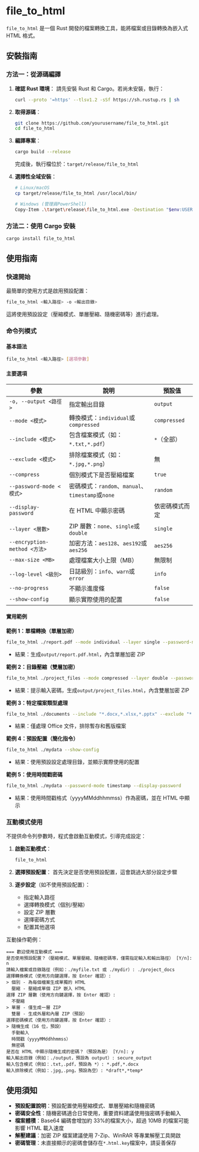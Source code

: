 # file_to_html

`file_to_html` 是一個 Rust 開發的檔案轉換工具，能將檔案或目錄轉換為嵌入式 HTML 格式。

## 安裝指南

### 方法一：從源碼編譯

1. **確認 Rust 環境**：
   請先安裝 Rust 和 Cargo。若尚未安裝，執行：

   ```bash
   curl --proto '=https' --tlsv1.2 -sSf https://sh.rustup.rs | sh
   ```

2. **取得源碼**：

   ```bash
   git clone https://github.com/yourusername/file_to_html.git
   cd file_to_html
   ```

3. **編譯專案**：

   ```bash
   cargo build --release
   ```

   完成後，執行檔位於：`target/release/file_to_html`

4. **選擇性全域安裝**：

   ```bash
   # Linux/macOS
   cp target/release/file_to_html /usr/local/bin/

   # Windows (管理員PowerShell)
   Copy-Item .\target\release\file_to_html.exe -Destination "$env:USERPROFILE\.cargo\bin"
   ```

### 方法二：使用 Cargo 安裝

```bash
cargo install file_to_html
```

## 使用指南

### 快速開始

最簡單的使用方式是啟用預設配置：

```bash
file_to_html <輸入路徑> -o <輸出目錄>
```

這將使用預設設定（壓縮模式、單層壓縮、隨機密碼等）進行處理。

### 命令列模式

#### 基本語法

```bash
file_to_html <輸入路徑> [選項參數]
```

#### 主要選項

| 參數                         | 說明                                              | 預設值         |
| ---------------------------- | ------------------------------------------------- | -------------- |
| `-o, --output <路徑>`        | 指定輸出目錄                                      | `output`       |
| `--mode <模式>`              | 轉換模式：`individual`或`compressed`              | `compressed`   |
| `--include <模式>`           | 包含檔案模式（如：`*.txt,*.pdf`）                 | `*`（全部）    |
| `--exclude <模式>`           | 排除檔案模式（如：`*.jpg,*.png`）                 | 無             |
| `--compress`                 | 個別模式下是否壓縮檔案                            | `true`         |
| `--password-mode <模式>`     | 密碼模式：`random`、`manual`、`timestamp`或`none` | `random`       |
| `--display-password`         | 在 HTML 中顯示密碼                                | 依密碼模式而定 |
| `--layer <層數>`             | ZIP 層數：`none`、`single`或`double`              | `single`       |
| `--encryption-method <方法>` | 加密方法：`aes128`、`aes192`或`aes256`            | `aes256`       |
| `--max-size <MB>`            | 處理檔案大小上限（MB）                            | 無限制         |
| `--log-level <級別>`         | 日誌級別：`info`、`warn`或`error`                 | `info`         |
| `--no-progress`              | 不顯示進度條                                      | `false`        |
| `--show-config`              | 顯示實際使用的配置                                | `false`        |

#### 實用範例

**範例 1：單檔轉換（單層加密）**

```bash
file_to_html ./report.pdf --mode individual --layer single --password-mode random
```

- 結果：生成`output/report.pdf.html`，內含單層加密 ZIP

**範例 2：目錄壓縮（雙層加密）**

```bash
file_to_html ./project_files --mode compressed --layer double --password-mode manual
```

- 結果：提示輸入密碼，生成`output/project_files.html`，內含雙層加密 ZIP

**範例 3：特定檔案類型處理**

```bash
file_to_html ./documents --include "*.docx,*.xlsx,*.pptx" --exclude "*.tmp,*_old.*"
```

- 結果：僅處理 Office 文件，排除暫存和舊版檔案

**範例 4：預設配置（簡化指令）**

```bash
file_to_html ./mydata --show-config
```

- 結果：使用預設設定處理目錄，並顯示實際使用的配置

**範例 5：使用時間戳密碼**

```bash
file_to_html ./mydata --password-mode timestamp --display-password
```

- 結果：使用時間戳格式（yyyyMMddhhmmss）作為密碼，並在 HTML 中顯示

### 互動模式使用

不提供命令列參數時，程式會啟動互動模式，引導完成設定：

1. **啟動互動模式**：

   ```bash
   file_to_html
   ```

2. **選擇預設配置**：
   首先決定是否使用預設配置，這會跳過大部分設定步驟

3. **逐步設定**（如不使用預設配置）：
   - 指定輸入路徑
   - 選擇轉換模式（個別/壓縮）
   - 設定 ZIP 層數
   - 選擇密碼方式
   - 配置其他選項

互動操作範例：

```
=== 歡迎使用互動模式 ===
是否使用預設配置？（壓縮模式、單層壓縮、隨機密碼等，僅需指定輸入和輸出路徑） [Y/n]: n
請輸入檔案或目錄路徑（例如：./myfile.txt 或 ./mydir）: ./project_docs
選擇轉換模式（使用方向鍵選擇，按 Enter 確認）:
> 個別 - 為每個檔案生成單獨的 HTML
  壓縮 - 壓縮成單個 ZIP 嵌入 HTML
選擇 ZIP 層數（使用方向鍵選擇，按 Enter 確認）:
  不壓縮
> 單層 - 僅生成一層 ZIP
  雙層 - 生成外層和內層 ZIP（預設）
選擇密碼模式（使用方向鍵選擇，按 Enter 確認）:
> 隨機生成（16 位，預設）
  手動輸入
  時間戳（yyyyMMddhhmmss）
  無密碼
是否在 HTML 中顯示隨機生成的密碼？（預設為是） [Y/n]: y
輸入輸出目錄（例如：./output，預設為 output）: secure_output
輸入包含模式（例如：.txt,.pdf，預設為 *）: *.pdf,*.docx
輸入排除模式（例如：.jpg,.png，預設為空）: *draft*,*temp*
```

## 使用須知

- **預設配置說明**：預設配置使用壓縮模式、單層壓縮和隨機密碼
- **密碼安全性**：隨機密碼適合日常使用，重要資料建議使用強密碼手動輸入
- **檔案體積**：Base64 編碼會增加約 33%的檔案大小，超過 10MB 的檔案可能影響 HTML 載入速度
- **解壓建議**：加密 ZIP 檔案建議使用 7-Zip、WinRAR 等專業解壓工具開啟
- **密碼管理**：未直接顯示的密碼會儲存在`*.html.key`檔案中，請妥善保存
